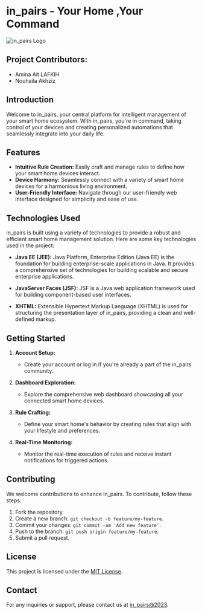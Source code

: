 
# in_pairs - Your Home ,Your Command
![in_pairs Logo](https://i.pinimg.com/originals/da/e0/92/dae092a545e4c09714ee9842ab15dc10.jpg)

## Project Contributors:
- Amina Ait LAFKIH
- Nouhaila Akhziz

## Introduction

Welcome to in_pairs, your central platform for intelligent management of your smart home ecosystem. With in_pairs, you're in command, taking control of your devices and creating personalized automations that seamlessly integrate into your daily life.

## Features

- **Intuitive Rule Creation:** Easily craft and manage rules to define how your smart home devices interact.
- **Device Harmony:** Seamlessly connect with a variety of smart home devices for a harmonious living environment.
- **User-Friendly Interface:** Navigate through our user-friendly web interface designed for simplicity and ease of use.

## Technologies Used

in_pairs is built using a variety of technologies to provide a robust and efficient smart home management solution. Here are some key technologies used in the project:
 
- **Java EE (JEE):** Java Platform, Enterprise Edition (Java EE) is the foundation for building enterprise-scale applications in Java. It provides a comprehensive set of technologies for building scalable and secure enterprise applications.

- **JavaServer Faces (JSF):** JSF is a Java web application framework used for building component-based user interfaces.

- **XHTML:** Extensible Hypertext Markup Language (XHTML) is used for structuring the presentation layer of in_pairs, providing a clean and well-defined markup.

## Getting Started

1. **Account Setup:**
   - Create your account or log in if you're already a part of the in_pairs community.

2. **Dashboard Exploration:**
   - Explore the comprehensive web dashboard showcasing all your connected smart home devices.

3. **Rule Crafting:**
   - Define your smart home's behavior by creating rules that align with your lifestyle and preferences.

4. **Real-Time Monitoring:**
   - Monitor the real-time execution of rules and receive instant notifications for triggered actions.



## Contributing

We welcome contributions to enhance in_pairs. To contribute, follow these steps:

1. Fork the repository.
2. Create a new branch: `git checkout -b feature/my-feature`.
3. Commit your changes: `git commit -am 'Add new feature'`.
4. Push to the branch: `git push origin feature/my-feature`.
5. Submit a pull request.

## License

This project is licensed under the [MIT License](LICENSE).

## Contact

For any inquiries or support, please contact us at [in_pairs@2023](mailto:support@in_pairs.com).

